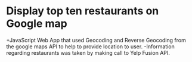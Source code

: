 # Display top ten restaurants on Google map

+JavaScript Web App that used Geocoding and Reverse Geocoding from the google maps API to help to provide location to user.
-Information regarding restaurants was taken by making call to Yelp Fusion API.